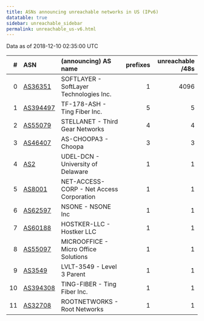 ```yaml
---
title: ASNs announcing unreachable networks in US (IPv6)
datatable: true
sidebar: unreachable_sidebar
permalink: unreachable_us-v6.html
---
```


Data as of 2018-12-10 02:35:00 UTC


<div class="datatable-begin"></div>

|   # | ASN                                      | (announcing) AS name                     |   prefixes |   unreachable /48s |
|----:|:-----------------------------------------|:-----------------------------------------|-----------:|-------------------:|
|   0 | [AS36351](unreachable_AS36351-v6.html)   | SOFTLAYER - SoftLayer Technologies Inc.  |          1 |               4096 |
|   1 | [AS394497](unreachable_AS394497-v6.html) | TF-178-ASH - Ting Fiber Inc.             |          5 |                  5 |
|   2 | [AS55079](unreachable_AS55079-v6.html)   | STELLANET - Third Gear Networks          |          4 |                  4 |
|   3 | [AS46407](unreachable_AS46407-v6.html)   | AS-CHOOPA3 - Choopa                      |          3 |                  3 |
|   4 | [AS2](unreachable_AS2-v6.html)           | UDEL-DCN - University of Delaware        |          1 |                  1 |
|   5 | [AS8001](unreachable_AS8001-v6.html)     | NET-ACCESS-CORP - Net Access Corporation |          1 |                  1 |
|   6 | [AS62597](unreachable_AS62597-v6.html)   | NSONE - NSONE Inc                        |          1 |                  1 |
|   7 | [AS60188](unreachable_AS60188-v6.html)   | HOSTKER-LLC - Hostker LLC                |          1 |                  1 |
|   8 | [AS55097](unreachable_AS55097-v6.html)   | MICROOFFICE - Micro Office Solutions     |          1 |                  1 |
|   9 | [AS3549](unreachable_AS3549-v6.html)     | LVLT-3549 - Level 3 Parent               |          1 |                  1 |
|  10 | [AS394308](unreachable_AS394308-v6.html) | TING-FIBER - Ting Fiber Inc.             |          1 |                  1 |
|  11 | [AS32708](unreachable_AS32708-v6.html)   | ROOTNETWORKS - Root Networks             |          1 |                  1 |

<div class="datatable-end"></div>
